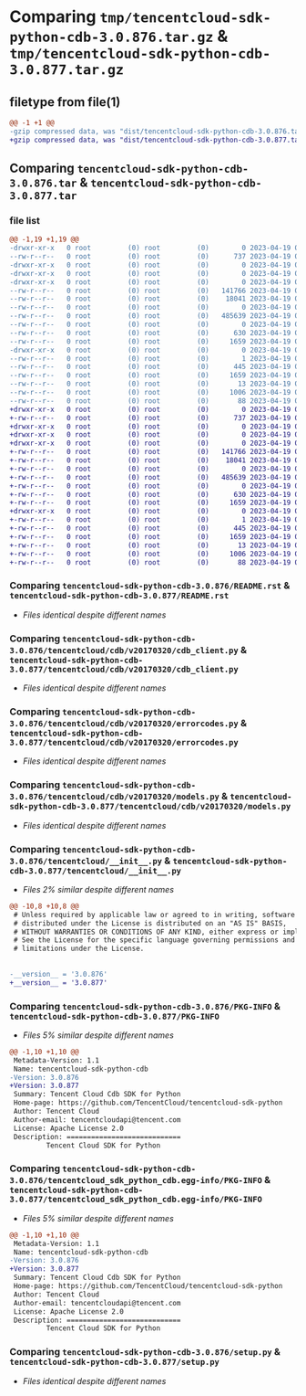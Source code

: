# Comparing `tmp/tencentcloud-sdk-python-cdb-3.0.876.tar.gz` & `tmp/tencentcloud-sdk-python-cdb-3.0.877.tar.gz`

## filetype from file(1)

```diff
@@ -1 +1 @@
-gzip compressed data, was "dist/tencentcloud-sdk-python-cdb-3.0.876.tar", last modified: Wed Apr 19 00:19:54 2023, max compression
+gzip compressed data, was "dist/tencentcloud-sdk-python-cdb-3.0.877.tar", last modified: Wed Apr 19 09:08:08 2023, max compression
```

## Comparing `tencentcloud-sdk-python-cdb-3.0.876.tar` & `tencentcloud-sdk-python-cdb-3.0.877.tar`

### file list

```diff
@@ -1,19 +1,19 @@
-drwxr-xr-x   0 root         (0) root         (0)        0 2023-04-19 00:19:54.000000 tencentcloud-sdk-python-cdb-3.0.876/
--rw-r--r--   0 root         (0) root         (0)      737 2023-04-19 00:19:53.000000 tencentcloud-sdk-python-cdb-3.0.876/README.rst
-drwxr-xr-x   0 root         (0) root         (0)        0 2023-04-19 00:19:54.000000 tencentcloud-sdk-python-cdb-3.0.876/tencentcloud/
-drwxr-xr-x   0 root         (0) root         (0)        0 2023-04-19 00:19:54.000000 tencentcloud-sdk-python-cdb-3.0.876/tencentcloud/cdb/
-drwxr-xr-x   0 root         (0) root         (0)        0 2023-04-19 00:19:54.000000 tencentcloud-sdk-python-cdb-3.0.876/tencentcloud/cdb/v20170320/
--rw-r--r--   0 root         (0) root         (0)   141766 2023-04-19 00:19:53.000000 tencentcloud-sdk-python-cdb-3.0.876/tencentcloud/cdb/v20170320/cdb_client.py
--rw-r--r--   0 root         (0) root         (0)    18041 2023-04-19 00:19:53.000000 tencentcloud-sdk-python-cdb-3.0.876/tencentcloud/cdb/v20170320/errorcodes.py
--rw-r--r--   0 root         (0) root         (0)        0 2023-04-19 00:19:53.000000 tencentcloud-sdk-python-cdb-3.0.876/tencentcloud/cdb/v20170320/__init__.py
--rw-r--r--   0 root         (0) root         (0)   485639 2023-04-19 00:19:53.000000 tencentcloud-sdk-python-cdb-3.0.876/tencentcloud/cdb/v20170320/models.py
--rw-r--r--   0 root         (0) root         (0)        0 2023-04-19 00:19:53.000000 tencentcloud-sdk-python-cdb-3.0.876/tencentcloud/cdb/__init__.py
--rw-r--r--   0 root         (0) root         (0)      630 2023-04-19 00:19:53.000000 tencentcloud-sdk-python-cdb-3.0.876/tencentcloud/__init__.py
--rw-r--r--   0 root         (0) root         (0)     1659 2023-04-19 00:19:54.000000 tencentcloud-sdk-python-cdb-3.0.876/PKG-INFO
-drwxr-xr-x   0 root         (0) root         (0)        0 2023-04-19 00:19:54.000000 tencentcloud-sdk-python-cdb-3.0.876/tencentcloud_sdk_python_cdb.egg-info/
--rw-r--r--   0 root         (0) root         (0)        1 2023-04-19 00:19:54.000000 tencentcloud-sdk-python-cdb-3.0.876/tencentcloud_sdk_python_cdb.egg-info/dependency_links.txt
--rw-r--r--   0 root         (0) root         (0)      445 2023-04-19 00:19:54.000000 tencentcloud-sdk-python-cdb-3.0.876/tencentcloud_sdk_python_cdb.egg-info/SOURCES.txt
--rw-r--r--   0 root         (0) root         (0)     1659 2023-04-19 00:19:54.000000 tencentcloud-sdk-python-cdb-3.0.876/tencentcloud_sdk_python_cdb.egg-info/PKG-INFO
--rw-r--r--   0 root         (0) root         (0)       13 2023-04-19 00:19:54.000000 tencentcloud-sdk-python-cdb-3.0.876/tencentcloud_sdk_python_cdb.egg-info/top_level.txt
--rw-r--r--   0 root         (0) root         (0)     1006 2023-04-19 00:19:53.000000 tencentcloud-sdk-python-cdb-3.0.876/setup.py
--rw-r--r--   0 root         (0) root         (0)       88 2023-04-19 00:19:54.000000 tencentcloud-sdk-python-cdb-3.0.876/setup.cfg
+drwxr-xr-x   0 root         (0) root         (0)        0 2023-04-19 09:08:08.000000 tencentcloud-sdk-python-cdb-3.0.877/
+-rw-r--r--   0 root         (0) root         (0)      737 2023-04-19 09:08:08.000000 tencentcloud-sdk-python-cdb-3.0.877/README.rst
+drwxr-xr-x   0 root         (0) root         (0)        0 2023-04-19 09:08:08.000000 tencentcloud-sdk-python-cdb-3.0.877/tencentcloud/
+drwxr-xr-x   0 root         (0) root         (0)        0 2023-04-19 09:08:08.000000 tencentcloud-sdk-python-cdb-3.0.877/tencentcloud/cdb/
+drwxr-xr-x   0 root         (0) root         (0)        0 2023-04-19 09:08:08.000000 tencentcloud-sdk-python-cdb-3.0.877/tencentcloud/cdb/v20170320/
+-rw-r--r--   0 root         (0) root         (0)   141766 2023-04-19 09:08:08.000000 tencentcloud-sdk-python-cdb-3.0.877/tencentcloud/cdb/v20170320/cdb_client.py
+-rw-r--r--   0 root         (0) root         (0)    18041 2023-04-19 09:08:08.000000 tencentcloud-sdk-python-cdb-3.0.877/tencentcloud/cdb/v20170320/errorcodes.py
+-rw-r--r--   0 root         (0) root         (0)        0 2023-04-19 09:08:08.000000 tencentcloud-sdk-python-cdb-3.0.877/tencentcloud/cdb/v20170320/__init__.py
+-rw-r--r--   0 root         (0) root         (0)   485639 2023-04-19 09:08:08.000000 tencentcloud-sdk-python-cdb-3.0.877/tencentcloud/cdb/v20170320/models.py
+-rw-r--r--   0 root         (0) root         (0)        0 2023-04-19 09:08:08.000000 tencentcloud-sdk-python-cdb-3.0.877/tencentcloud/cdb/__init__.py
+-rw-r--r--   0 root         (0) root         (0)      630 2023-04-19 09:08:08.000000 tencentcloud-sdk-python-cdb-3.0.877/tencentcloud/__init__.py
+-rw-r--r--   0 root         (0) root         (0)     1659 2023-04-19 09:08:08.000000 tencentcloud-sdk-python-cdb-3.0.877/PKG-INFO
+drwxr-xr-x   0 root         (0) root         (0)        0 2023-04-19 09:08:08.000000 tencentcloud-sdk-python-cdb-3.0.877/tencentcloud_sdk_python_cdb.egg-info/
+-rw-r--r--   0 root         (0) root         (0)        1 2023-04-19 09:08:08.000000 tencentcloud-sdk-python-cdb-3.0.877/tencentcloud_sdk_python_cdb.egg-info/dependency_links.txt
+-rw-r--r--   0 root         (0) root         (0)      445 2023-04-19 09:08:08.000000 tencentcloud-sdk-python-cdb-3.0.877/tencentcloud_sdk_python_cdb.egg-info/SOURCES.txt
+-rw-r--r--   0 root         (0) root         (0)     1659 2023-04-19 09:08:08.000000 tencentcloud-sdk-python-cdb-3.0.877/tencentcloud_sdk_python_cdb.egg-info/PKG-INFO
+-rw-r--r--   0 root         (0) root         (0)       13 2023-04-19 09:08:08.000000 tencentcloud-sdk-python-cdb-3.0.877/tencentcloud_sdk_python_cdb.egg-info/top_level.txt
+-rw-r--r--   0 root         (0) root         (0)     1006 2023-04-19 09:08:08.000000 tencentcloud-sdk-python-cdb-3.0.877/setup.py
+-rw-r--r--   0 root         (0) root         (0)       88 2023-04-19 09:08:08.000000 tencentcloud-sdk-python-cdb-3.0.877/setup.cfg
```

### Comparing `tencentcloud-sdk-python-cdb-3.0.876/README.rst` & `tencentcloud-sdk-python-cdb-3.0.877/README.rst`

 * *Files identical despite different names*

### Comparing `tencentcloud-sdk-python-cdb-3.0.876/tencentcloud/cdb/v20170320/cdb_client.py` & `tencentcloud-sdk-python-cdb-3.0.877/tencentcloud/cdb/v20170320/cdb_client.py`

 * *Files identical despite different names*

### Comparing `tencentcloud-sdk-python-cdb-3.0.876/tencentcloud/cdb/v20170320/errorcodes.py` & `tencentcloud-sdk-python-cdb-3.0.877/tencentcloud/cdb/v20170320/errorcodes.py`

 * *Files identical despite different names*

### Comparing `tencentcloud-sdk-python-cdb-3.0.876/tencentcloud/cdb/v20170320/models.py` & `tencentcloud-sdk-python-cdb-3.0.877/tencentcloud/cdb/v20170320/models.py`

 * *Files identical despite different names*

### Comparing `tencentcloud-sdk-python-cdb-3.0.876/tencentcloud/__init__.py` & `tencentcloud-sdk-python-cdb-3.0.877/tencentcloud/__init__.py`

 * *Files 2% similar despite different names*

```diff
@@ -10,8 +10,8 @@
 # Unless required by applicable law or agreed to in writing, software
 # distributed under the License is distributed on an "AS IS" BASIS,
 # WITHOUT WARRANTIES OR CONDITIONS OF ANY KIND, either express or implied.
 # See the License for the specific language governing permissions and
 # limitations under the License.
 
 
-__version__ = '3.0.876'
+__version__ = '3.0.877'
```

### Comparing `tencentcloud-sdk-python-cdb-3.0.876/PKG-INFO` & `tencentcloud-sdk-python-cdb-3.0.877/PKG-INFO`

 * *Files 5% similar despite different names*

```diff
@@ -1,10 +1,10 @@
 Metadata-Version: 1.1
 Name: tencentcloud-sdk-python-cdb
-Version: 3.0.876
+Version: 3.0.877
 Summary: Tencent Cloud Cdb SDK for Python
 Home-page: https://github.com/TencentCloud/tencentcloud-sdk-python
 Author: Tencent Cloud
 Author-email: tencentcloudapi@tencent.com
 License: Apache License 2.0
 Description: ============================
         Tencent Cloud SDK for Python
```

### Comparing `tencentcloud-sdk-python-cdb-3.0.876/tencentcloud_sdk_python_cdb.egg-info/PKG-INFO` & `tencentcloud-sdk-python-cdb-3.0.877/tencentcloud_sdk_python_cdb.egg-info/PKG-INFO`

 * *Files 5% similar despite different names*

```diff
@@ -1,10 +1,10 @@
 Metadata-Version: 1.1
 Name: tencentcloud-sdk-python-cdb
-Version: 3.0.876
+Version: 3.0.877
 Summary: Tencent Cloud Cdb SDK for Python
 Home-page: https://github.com/TencentCloud/tencentcloud-sdk-python
 Author: Tencent Cloud
 Author-email: tencentcloudapi@tencent.com
 License: Apache License 2.0
 Description: ============================
         Tencent Cloud SDK for Python
```

### Comparing `tencentcloud-sdk-python-cdb-3.0.876/setup.py` & `tencentcloud-sdk-python-cdb-3.0.877/setup.py`

 * *Files identical despite different names*

